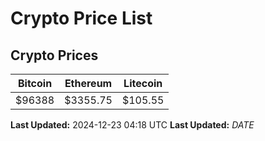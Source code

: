 # Crypto Price List

## Crypto Prices
| Bitcoin | Ethereum | Litecoin |
| ------- | -------- | -------- |
| $96388 | $3355.75 | $105.55 |
**Last Updated:** 2024-12-23 04:18 UTC
**Last Updated:** $DATE$
